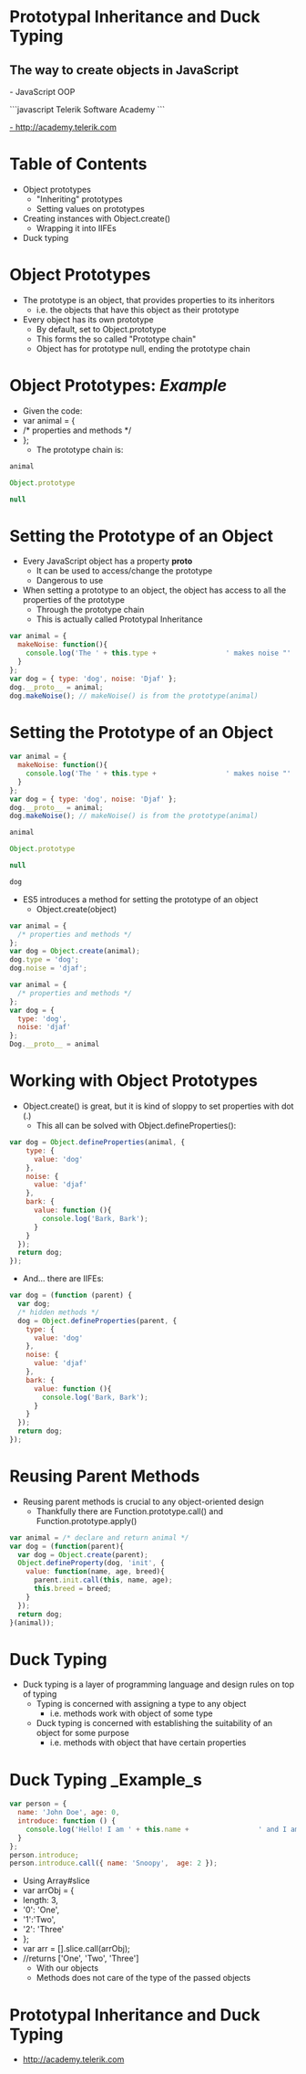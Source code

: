 <!-- section start -->
<!-- attr: { id:'', class:'slide-title', showInPresentation:true, hasScriptWrapper:true, style:'' } -->
# Prototypal Inheritance and Duck Typing
## The way to create objects in JavaScript
<!-- <img class="slide-image" showInPresentation="true" src="\imgs\pic00.png" style="top:2.65%; left:70.59%; width:27.91%; z-index:-1" /> -->
<!-- <img class="slide-image" showInPresentation="true" src="\imgs\pic01.png" style="top:10.86%; left:93.39%; width:8.21%; z-index:-1" /> -->
<!-- <img class="slide-image" showInPresentation="true" src="\imgs\pic02.png" style="top:50.03%; left:51.08%; width:13.38%; z-index:-1" /> -->
<!-- <img class="slide-image" showInPresentation="true" src="\imgs\pic03.png" style="top:2.64%; left:32.98%; width:28.93%; z-index:-1" /> -->
<!-- <img class="slide-image" showInPresentation="true" src="\imgs\pic04.png" style="top:48.48%; left:65.53%; width:38.79%; z-index:-1" /> -->
<div class="signature">
	<p class="signature-course">- JavaScript OOP</p>
	<p class="signature-initiative">
```javascript
Telerik Software Academy
```
</p>
	<a href="- http://academy.telerik.com " class="signature-link">- http://academy.telerik.com </a>
</div>




<!-- section start -->
<!-- attr: { id:'', class:'', showInPresentation:true, hasScriptWrapper:true, style:'' } -->
# Table of Contents
- Object prototypes
  - "Inheriting" prototypes
  - Setting values on prototypes
- Creating instances with Object.create()
  - Wrapping it into IIFEs
- Duck typing
<!-- <img class="slide-image" showInPresentation="true" src="\imgs\pic05.png" style="top:45.70%; left:60.13%; width:38.79%; z-index:-1" /> -->




<!-- section start -->


<!-- attr: { id:'', class:'', showInPresentation:true, hasScriptWrapper:false, style:'' } -->
# Object Prototypes
- The prototype is an object, that provides properties to its inheritors
  - i.e. the objects that have this object as their prototype
- Every object has its own prototype
  - By default, set to Object.prototype
  - This forms the so called "Prototype chain"
  - Object has for prototype null, ending the prototype chain


<!-- attr: { id:'', class:'', showInPresentation:true, hasScriptWrapper:false, style:'' } -->
# Object Prototypes: _Example_
- Given the code:
- var animal = {
-   /* properties and methods */
- };
  - The prototype chain is:

```javascript
animal
```


```javascript
Object.prototype
```


```javascript
null
```



<!-- attr: { id:'', class:'', showInPresentation:true, hasScriptWrapper:false, style:'' } -->
# Setting the Prototype of an Object
- Every JavaScript object has a property __proto__ 
  - It can be used to access/change the prototype
  - Dangerous to use
- When setting a prototype to an object, the object has access to all the properties of the prototype
  - Through the prototype chain
  - This is actually called Prototypal Inheritance

```javascript
var animal = {
  makeNoise: function(){
    console.log('The ' + this.type +                 ' makes noise "'  + this.noise + '"');
  }
};
var dog = { type: 'dog', noise: 'Djaf' };
dog.__proto__ = animal;
dog.makeNoise(); // makeNoise() is from the prototype(animal)
```



<!-- attr: { id:'', class:'', showInPresentation:true, hasScriptWrapper:false, style:'' } -->
# Setting the Prototype of an Object

```javascript
var animal = {
  makeNoise: function(){
    console.log('The ' + this.type +                 ' makes noise "'  + this.noise + '"');
  }
};
var dog = { type: 'dog', noise: 'Djaf' };
dog.__proto__ = animal;
dog.makeNoise(); // makeNoise() is from the prototype(animal)
```


```javascript
animal
```


```javascript
Object.prototype
```


```javascript
null
```


```javascript
dog
```







<!-- section start -->


<!-- attr: { id:'', class:'', showInPresentation:true, hasScriptWrapper:false, style:'' } -->

- ES5 introduces a method for setting the prototype of an object
  - Object.create(object)

```javascript
var animal = { 
  /* properties and methods */ 
};
var dog = Object.create(animal);
dog.type = 'dog';
dog.noise = 'djaf';
```


```javascript
var animal = { 
  /* properties and methods */ 
};
var dog = {
  type: 'dog',
  noise: 'djaf'
};
Dog.__proto__ = animal
```





<!-- attr: { id:'', class:'', showInPresentation:true, hasScriptWrapper:false, style:'' } -->
# Working with Object Prototypes
- Object.create() is great, but it is kind of sloppy to set properties with dot (.)
  - This all can be solved with Object.defineProperties():

```javascript
var dog = Object.defineProperties(animal, {
    type: {
      value: 'dog'
    },
    noise: {
      value: 'djaf'
    },
    bark: {
      value: function (){
        console.log('Bark, Bark');
      }
    }
  });
  return dog;
});
```



<!-- attr: { id:'', class:'', showInPresentation:true, hasScriptWrapper:false, style:'' } -->

- And… there are IIFEs:

```javascript
var dog = (function (parent) {
  var dog;
  /* hidden methods */
  dog = Object.defineProperties(parent, {
    type: {
      value: 'dog'
    },
    noise: {
      value: 'djaf'
    },
    bark: {
      value: function (){
        console.log('Bark, Bark');
      }
    }
  });
  return dog;
});
```







<!-- section start -->


<!-- attr: { id:'', class:'', showInPresentation:true, hasScriptWrapper:false, style:'' } -->
# Reusing Parent Methods
- Reusing parent methods is crucial to any object-oriented design
  - Thankfully there are Function.prototype.call() and Function.prototype.apply()

```javascript
var animal = /* declare and return animal */
var dog = (function(parent){
  var dog = Object.create(parent);
  Object.defineProperty(dog, 'init', {
    value: function(name, age, breed){
      parent.init.call(this, name, age);
      this.breed = breed;
    }
  });
  return dog;
}(animal));
```







<!-- section start -->


<!-- attr: { id:'', class:'', showInPresentation:true, hasScriptWrapper:false, style:'' } -->
# Duck Typing
- Duck typing is a layer of programming language and design rules on top of typing
  - Typing is concerned with assigning a type to any object
    - i.e. methods work with object of some type
  - Duck typing is concerned with establishing the suitability of an object for some purpose
    - i.e. methods with object that have certain properties


<!-- attr: { id:'', class:'', showInPresentation:true, hasScriptWrapper:false, style:'' } -->
# Duck Typing _Example_s

```javascript
var person = {
  name: 'John Doe', age: 0,
  introduce: function () {
    console.log('Hello! I am ' + this.name +                 ' and I am ' + this.age + '-years-old');
  }
};
person.introduce; 
person.introduce.call({ name: 'Snoopy',  age: 2 });
```

  - Using Array#slice
- var arrObj = {
-   length: 3,
-   '0': 'One',
-   '1':'Two',
-   '2': 'Three'  
- };
- var arr = [].slice.call(arrObj);
- //returns ['One', 'Two', 'Three']
  - With our objects
  - Methods does not care of the type of the passed objects




<!-- attr: { id:'', class:'', showInPresentation:true, hasScriptWrapper:false, style:'' } -->
# Prototypal Inheritance and Duck Typing
- http://academy.telerik.com




